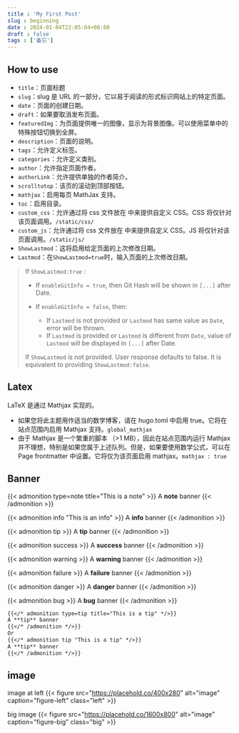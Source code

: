 ```yaml
---
title : 'My First Post'
slug : beginning
date : 2024-01-04T22:05:04+08:00
draft : false
tags : ['备忘']
---
```


## How to use

- `title`：页面标题
- `slug`：slug 是 URL 的一部分，它以易于阅读的形式标识网站上的特定页面。
- `date`：页面的创建日期。
- `draft`：如果要取消发布页面。
- `featuredImg`：为页面提供唯一的图像，显示为背景图像。可以使用菜单中的特殊按钮切换到全屏。
- `description`：页面的说明。
- `tags`：允许定义标签。
- `categories`：允许定义类别。
- `author`：允许指定页面作者。
- `authorLink`：允许提供单独的作者简介。
- `scrolltotop`：该页的滚动到顶部按钮。
- `mathjax`：启用每页 MathJax 支持。
- `toc`：启用目录。
- `custom_css`：允许通过将 css 文件放在 中来提供自定义 CSS。CSS 将仅针对该页面调用。`/static/css/`
- `custom_js`：允许通过将 css 文件放在 中来提供自定义 CSS。JS 将仅针对该页面调用。`/static/js/`
- `ShowLastmod`：这将启用给定页面的上次修改日期。
- `Lastmod`：在`ShowLastmod=true`时，输入页面的上次修改日期。

> If `ShowLastmod:true` :
>
> - If `enableGitInfo = true`, then Git Hash will be shown in `[...]` after Date.
>
> - If `enableGitInfo = false`, then:
>
>   - If `Lastmod` is not provided or `Lastmod` has same value as `Date`, error will be thrown.
>   - If `Lastmod` is provided or `Lastmod` is different from `Date`, value of `Lastmod` will be displayed in `[...]` after Date.
>
> If `ShowLastmod` is not provided. User response defaults to false. It is equivalent to providing `ShowLastmod:false`.

## Latex

LaTeX 是通过 Mathjax 实现的。

- 如果您将此主题用作适当的数学博客，请在 hugo.toml 中启用 true。它将在站点范围内启用 Mathjax 支持。`global_mathjax`
- 由于 Mathjax 是一个繁重的脚本 （>1 MB），因此在站点范围内运行 Mathjax 并不理想，特别是如果您属于上述队列。但是，如果要使用数学公式，可以在 Page frontmatter 中设置。它将仅为该页面启用 mathjax。`mathjax : true`

## Banner

{{< admonition type=note title="This is a note" >}}
A **note** banner
{{< /admonition >}}

{{< admonition info "This is an info" >}}
A **info** banner
{{< /admonition >}}

{{< admonition tip >}}
A **tip** banner
{{< /admonition >}}

{{< admonition success >}}
A **success** banner
{{< /admonition >}}

{{< admonition warning >}}
A **warning** banner
{{< /admonition >}}

{{< admonition failure >}}
A **failure** banner
{{< /admonition >}}

{{< admonition danger >}}
A **danger** banner
{{< /admonition >}}

{{< admonition bug >}}
A **bug** banner
{{< /admonition >}}

```markdown
{{</* admonition type=tip title="This is a tip" */>}}
A **tip** banner
{{</* /admonition */>}}
Or
{{</* admonition tip "This is a tip" */>}}
A **tip** banner
{{</* /admonition */>}}
```

## image

image at left
{{< figure src="https://placehold.co/400x280" alt="image" caption="figure-left" class="left" >}}

big image
{{< figure src="https://placehold.co/1600x800" alt="image" caption="figure-big" class="big" >}}
